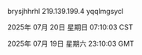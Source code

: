 brysjhhrhl 219.139.199.4 yqqlmgsycl

2025年 07月 20日 星期日 07:10:03 CST

2025年 07月 19日 星期六 23:10:03 GMT
